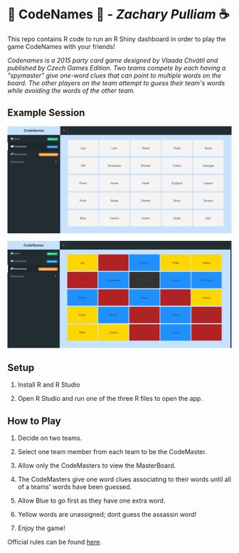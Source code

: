 # 🔑 **CodeNames** 🔑 - *Zachary Pulliam* ☕

This repo contains R code to run an R Shiny dashboard in order to play the game CodeNames with your friends!

*Codenames is a 2015 party card game designed by Vlaada Chvátil and published by Czech Games Edition. Two teams compete by each having a "spymaster" give one-word clues that can point to multiple words on the board. The other players on the team attempt to guess their team's words while avoiding the words of the other team.*

## Example Session

![Example Image](imgs/gameboard.png)

![Example Image](imgs/masterboard.png)

## Setup

1. Install R and R Studio

2. Open R Studio and run one of the three R files to open the app.

## How to Play

1. Decide on two teams.

2. Select one team member from each team to be the CodeMaster.

3. Allow only the CodeMasters to view the MasterBoard.

4. The CodeMasters give one word clues associating to their words until all of a teams' words have been guessed.

5. Allow Blue to go first as they have one extra word.

6. Yellow words are unassigned; dont guess the assassin word!

7. Enjoy the game!

Official rules can be found [here](https://en.wikipedia.org/wiki/Codenames_(board_game)#:~:text=7%20External%20links-,Rules,of%20the%20team's%20agent%20tiles.).
